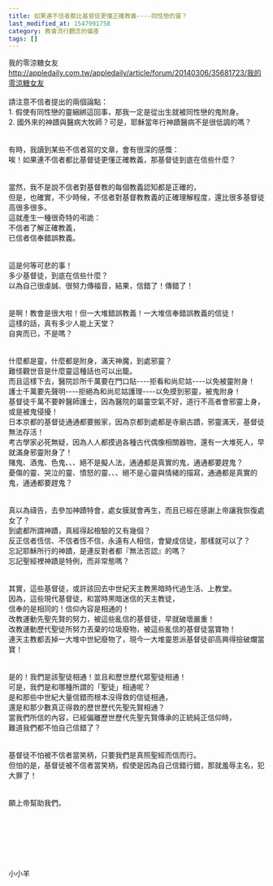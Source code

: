 ```yaml
---
title: 如果連不信者都比基督徒更懂正確教義----同性戀的靈？
last_modified_at: 1547991758
category: 教會流行觀念的偏差
tags: []
---
```


我的零涼糖女友<br>http://appledaily.com.tw/appledaily/article/forum/20140306/35681723/我的零涼糖女友<br><br><!--more-->請注意不信者提出的兩個論點：<br>1.	假使有同性戀的靈綑綁這回事，那我一定是從出生就被同性戀的鬼附身。<br>2.	國外來的神蹟與醫病大牧師？可是，耶穌當年行神蹟醫病不是很低調的嗎？<br><br><br>有時，我讀到某些不信者寫的文章，會有很深的感慨：<br>唉！如果連不信者都比基督徒更懂正確教義，那基督徒到底在信些什麼？<br><br><br>當然，我不是說不信者對基督教的每個教義認知都是正確的，<br>但是，也確實，不少時候，不信者對基督教教義的正確理解程度，還比很多基督徒高很多很多。<br>這就產生一種很奇特的弔詭：<br>不信者了解正確教義，<br>已信者信奉錯誤教義。<br><br><br>這是何等可悲的事！<br>多少基督徒，到底在信些什麼？<br>以為自己很虔誠、很努力傳福音，結果，信錯了！傳錯了！<br><br><br>是啊！教會是很大啦！但一大堆錯誤教義！一大堆信奉錯誤教義的信徒！<br>這樣的話，真有多少人能上天堂？<br>自爽而已，不是嗎？<br><br><br>什麼都是靈，什麼都是附身，滿天神魔，到處邪靈？<br>難怪觀世音是什麼靈這種話也可以出籠。<br>而且這樣下去，醫院診所千萬要在門口貼----拒看和尚尼姑----以免被靈附身！<br>護士千萬要先聲明----拒絕為和尚尼姑護理----以免摸到邪靈，被鬼附身！<br>基督徒千萬不要幹醫師護士，因為醫院的屬靈空氣不好，道行不高者會邪靈上身，或是被鬼侵擾！<br>日本京都的基督徒通通都要搬家，因為京都到處都是寺廟古蹟，邪靈滿天，基督徒無法存活！<br>考古學家必死無疑，因為人人都摸過各種古代偶像相關器物，還有一大堆死人，早就滿身邪靈附身了！<br>賭鬼、酒鬼、色鬼、、、絕不是擬人法，通通都是真實的鬼，通通都要趕鬼？<br>憂傷的靈、哭泣的靈、憤怒的靈、、、絕不是心靈與情緒的描寫，通通都是真實的鬼，通通都要趕鬼？<br><br><br>真以為禱告，去參加神蹟特會，處女膜就會再生，而且已經在感謝上帝讓我恢復處女了？<br>到處都所謂神蹟，真經得起檢驗的又有幾個？<br>反正信者恆信、不信者恆不信，永遠有人相信，會變成信徒，那樣就可以了？<br>忘記耶穌所行的神蹟，是連反對者都『無法否認』的嗎？<br>忘記聖經裡神蹟是特例，而非常態嗎？<br><br><br>其實，這些基督徒，或許該回去中世紀天主教黑暗時代過生活、上教堂。<br>因為，這些現代基督徒，和當時黑暗迷信的天主教徒，<br>信奉的是相同的！信仰內容是相通的！<br>改教運動先聖先賢的努力，被這些亂信的基督徒，早就破壞嚴重！<br>改教運動歷代聖徒所努力丟棄的垃圾廢物，被這些亂信的基督徒當寶物！<br>連天主教都丟掉一大堆中世紀廢物了，現今一大堆靈恩派基督徒卻高興得撿破爛當寶！<br><br><br>是的！我們是該聖徒相通！並且和歷世歷代眾聖徒相通！<br>可是，我們是和哪種所謂的「聖徒」相通呢？<br>是和那些中世紀大量信錯而根本沒得救的信徒相通，<br>還是和那少數真正得救的歷世歷代先聖先賢相通？<br>當我們所信的內容，已經偏離歷世歷代先聖先賢傳承的正統純正信仰時，<br>難道我們都不怕自己信錯了？<br><br><br>基督徒不怕被不信者當笑柄，只要我們是真照聖經而信而行。<br>但怕的是，基督徒被不信者當笑柄，假使是因為自己信錯行錯，那就羞辱主名，犯大罪了！<br><br><br>願上帝幫助我們。<br><br><br><br><br><br><br><br>小小羊<br><br><br><br><br><br><br><br>
